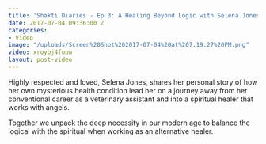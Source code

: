 ```yaml
---
title: 'Shakti Diaries - Ep 3: A Healing Beyond Logic with Selena Jones'
date: 2017-07-04 09:36:00 Z
categories:
- Video
image: "/uploads/Screen%20Shot%202017-07-04%20at%207.19.27%20PM.png"
video: xroybj4fuuw
layout: post-video
---
```


Highly respected and loved, Selena Jones, shares her personal story of how her own mysterious health condition lead her on a journey away from her conventional career as a veterinary assistant and into a spiritual healer that works with angels.

Together we unpack the deep necessity in our modern age to balance the logical with the spiritual when working as an alternative healer.